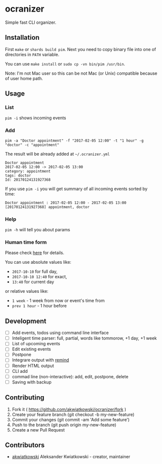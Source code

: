 # ocranizer

Simple fast CLI organizer.

## Installation

First `make` or `shards build pim`. Next you need to copy binary file into
one of directories in `PATH` variable.

You can use `make install` or `sudo cp -vn bin/pim /usr/bin`.

Note: I'm not Mac user so this can be not Mac (or Unix) compatible because of
user home path.

## Usage

### List

`pim -i` shows incoming events

### Add

`pim -a "Doctor appointment" -f "2017-02-05 12:00" -t "1 hour" -g "doctor" -c "appointment"`

The result will be already added at `~/.ocranizer.yml`

```
Doctor appointment
2017-02-05 12:00 -> 2017-02-05 13:00
category: appointment
tags: doctor
Id: 20170124131927368
```

If you use `pim -i` you will get summary of all incoming events sorted by time:

```
Doctor appointment : 2017-02-05 12:00 - 2017-02-05 13:00 [20170124131927368] appointment, doctor
```

### Help

`pim -h` will tell you about params

### Human time form

Please check [here](https://github.com/akwiatkowski/ocranizer/blob/master/spec/ocra_time_spec.cr)
for details.

You can use absolute values like:

* `2017-10-10` for full day,
* `2017-10-10 12:40` for exact,
* `13:40` for current day

or relative values like:

* `1 week` - 1 week from now or event's time from
* `prev 1 hour` - 1 hour before


## Development

* [ ] Add events, todos using command line interface
* [ ] Inteligent time parser: full, partial, words like tommorow, +1 day, +1 week
* [ ] List of upcoming events
* [ ] Edit existing events
* [ ] Postpone
* [ ] Integrare output with [remind](https://wiki.archlinux.org/index.php/Remind )
* [ ] Render HTML output
* [ ] CLI add
* [ ] commad line (non-interactive): add, edit, postpone, delete
* [ ] Saving with backup

## Contributing

1. Fork it ( https://github.com/akwiatkowski/ocranizer/fork )
2. Create your feature branch (git checkout -b my-new-feature)
3. Commit your changes (git commit -am 'Add some feature')
4. Push to the branch (git push origin my-new-feature)
5. Create a new Pull Request

## Contributors

- [akwiatkowski](https://github.com/akwiatkowski) Aleksander Kwiatkowski - creator, maintainer
